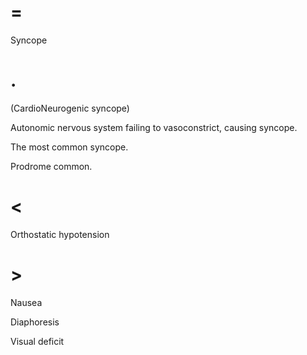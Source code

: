 # =

Syncope

# .

(CardioNeurogenic syncope)

Autonomic nervous system failing to vasoconstrict, causing syncope.

The most common syncope.

Prodrome common.

# <

Orthostatic hypotension

# >

Nausea

Diaphoresis

Visual deficit
